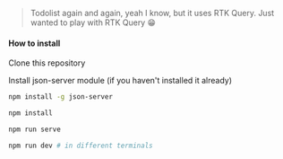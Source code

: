 > Todolist again and again, yeah I know, but it uses RTK Query. Just wanted to play with RTK Query 😁

#### How to install

Clone this repository

Install json-server module (if you haven't installed it already)

```bash
npm install -g json-server
```

```bash
npm install
```

```bash
npm run serve
```

```bash
npm run dev # in different terminals
```
